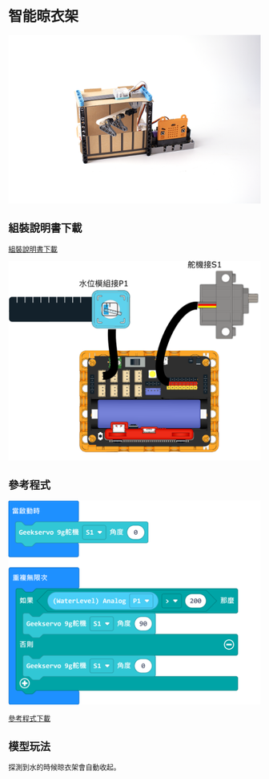 # 智能晾衣架

![](../images/hanger.png)

## 組裝說明書下載

[組裝說明書下載](https://drive.google.com/drive/folders/1wg_edUZFrqyUONA0FJ6vFBkGArRsfnf4?usp=sharing)

![](../images/hanger_wire.png)

## 參考程式

![](../images/hanger_code.png)

[參考程式下載](https://makecode.microbit.org/_T08TXpDpdhrL)

## 模型玩法

探測到水的時候晾衣架會自動收起。